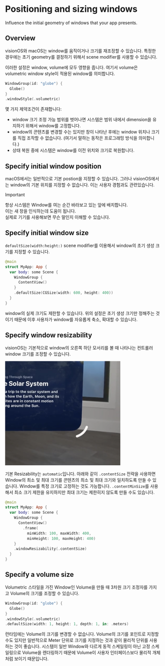 # Positioning and sizing windows
Influence the initial geometry of windows that your app presents.

## Overview
visionOS와 macOS는 window를 움직이거나 크기를 재조정할 수 있습니다. 특정한 경우에는 초기 geometry를 결정하기 위해서 scene modifier를 사용할 수 있습니다.

이러한 설정은 window, volume에 모두 영향을 줍니다. 여기서 volume은 volumetric window style이 적용된 window를 의미합니다.

```swift
WindowGroup(id: "globe") {
  Globe()
}
.windowStyle(.volumetric)
```

몇 가지 제약조건이 존재합니다:

- window 크기 조정 가능 범위를 벗어나면 시스템은 범위 내에서 dimension을 유지하기 위해서 window를 고정합니다.
- window의 콘텐츠를 변경할 수는 있지만 창이 나타난 후에는 window 위치나 크기를 직접 조작할 수 없습니다. (여기서 말하는 동작은 프로그래밍 방식을 의미합니다.)
- 상태 복원 중에 시스템은 window를 이전 위치와 크기로 복원합니다.

## Specify initial window position
macOS에서는 일반적으로 기본 postion을 지정할 수 있습니다. 그러나 visionOS에서는 window의 기본 위치를 지정할 수 없습니다. 이는 사용자 경험과도 관련있습니다.

> [!Important]  
> 항상 시스템은 Window를 여는 순간 바라보고 있는 앞에 배치합니다.  
> 이는 새 창을 인식하는데 도움이 됩니다.  
> 실제로 기기를 사용해보면 무슨 말인지 이해할 수 있습니다.

## Specify initial window size

`defaultSize(width:height:)` scene modifier를 이용해서 window의 초기 생성 크기를 지정할 수 있습니다.

```swift
@main
struct MyApp: App {
  var body: some Scene {
    WindowGroup {
      ContentView()
    }
    .defaultSize(CGSize(width: 600, height: 400))
  }
}
```

window의 실제 크기도 제한할 수 있습니다. 위의 설정은 초기 생성 크기만 정해주는 것이기 때문에 이후 사용자가 window를 자유롭게 축소, 확대할 수 있습니다.

## Specify window resizability

visionOS는 기본적으로 window의 오른쪽 하단 모서리를 볼 때 나타나는 컨트롤러 window 크기를 조정할 수 있습니다.

<img src="./Files/002-window-resize-control.png" />

기본 Resizability는 `automatic`입니다. 아래와 같이 `.contentSize` 전략을 사용하면 Window의 최소 및 최대 크기를 콘텐츠의 최소 및 최대 크기와 일치하도록 만들 수 있습니다. Window를 특정 크기로 고정하는 것도 가능합니다. `.contentMinSize`를 사용해서 최소 크기 제한을 유지하지만 최대 크기는 제한히지 않도록 만들 수도 있습니다.
```swift
@main
struct MyApp: App {
  var body: some Scene {
    WindowGroup {
      ContentView()
        .frame(
          minWidth: 100, maxWidth: 400,
          minHeight: 100, maxHeight: 400)
    }
    .windowResizability(.contentSize)
  }
}
```

## Specify a volume size

Volumetric 스타일을 가진 Window인 Volume을 만들 때 3차원 크기 조정자를 가지고 Volume의 크기를 조정할 수 있습니다.

```swift
WindowGroup(id: "globe") {
  Globe()
}
.windowStyle(.volumetric)
.defaultSize(width: 1, height: 1, depth: 1, in: .meters)
```

런타임에는 Volume의 크기를 변경할 수 없습니다. Volume의 크기를 포인트로 지정할 수도 있지만 일반적으로 Meter 단위로 크기를 지정하는 것과 같이 물리적 단위를 사용하는 것이 좋습니다. 시스템이 일반 Window와 다르게 동적 스케일링이 아닌 고정 스케일링으로 Volume을 렌더링하기 때문에 Volume이 사용자 인터페이스보다 물리적 개체처럼 보이기 때문입니다.